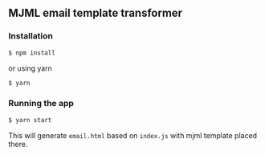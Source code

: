 ## MJML email template transformer

### Installation

```bash
$ npm install
```

or using yarn

```bash
$ yarn
```

### Running the app

```bash
$ yarn start
```

This will generate `email.html` based on `index.js` with mjml template placed there.
